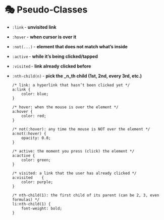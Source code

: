 # 🎭 Pseudo‑Classes

- `:link` - **unvisited link**
- `:hover` - **when cursor is over it**
- `:not(...)` - **element that does not match what’s inside**
- `:active` - **while it’s being clicked/tapped**
- `:visited` - **link already clicked before**
- `:nth-child(n)` - **pick the _n_th child (1st, 2nd, every 3rd, etc.)**
    

      /* link: a hyperlink that hasn’t been clicked yet */
      a:link { 
          color: blue; 
      }
  
      /* hover: when the mouse is over the element */
      a:hover { 
          color: red;
      }
  
      /* not(:hover): any time the mouse is NOT over the element */
      a:not(:hover) { 
          opacity: 0.8;
      }
  
      /* active: the moment you press (click) the element */
      a:active { 
          color: green; 
      }
  
      /* visited: a link that the user has already clicked */
      a:visited    {
          color: purple; 
      }
  
      /* nth-child(1): the first child of its parent (can be 2, 3, even formulas) */
      li:nth-child(1) { 
          font-weight: bold; 
      }
